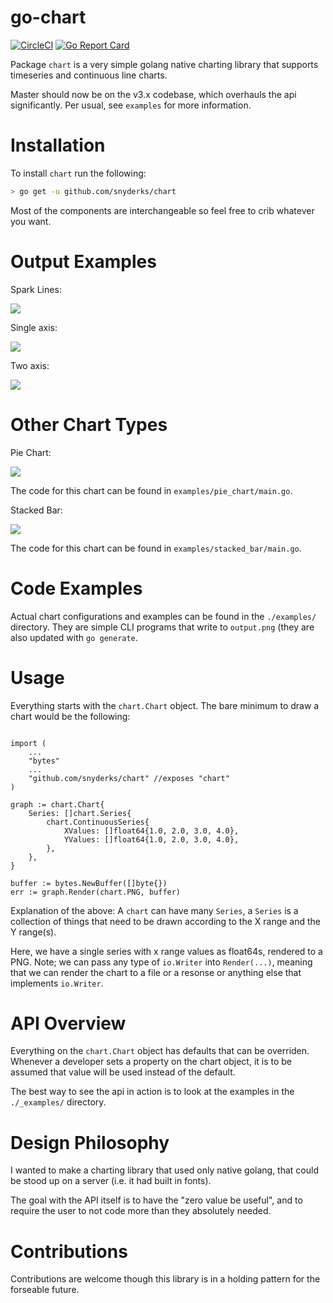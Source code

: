 go-chart
========
[![CircleCI](https://circleci.com/gh/wcharczuk/go-chart.svg?style=svg)](https://circleci.com/gh/wcharczuk/go-chart) [![Go Report Card](https://goreportcard.com/badge/github.com/snyderks/chart)](https://goreportcard.com/report/github.com/snyderks/chart)

Package `chart` is a very simple golang native charting library that supports timeseries and continuous line charts.

Master should now be on the v3.x codebase, which overhauls the api significantly. Per usual, see `examples` for more information.

# Installation

To install `chart` run the following:

```bash
> go get -u github.com/snyderks/chart
```

Most of the components are interchangeable so feel free to crib whatever you want.

# Output Examples

Spark Lines:

![](https://raw.githubusercontent.com/wcharczuk/go-chart/master/_images/tvix_ltm.png)

Single axis:

![](https://raw.githubusercontent.com/wcharczuk/go-chart/master/_images/goog_ltm.png)

Two axis:

![](https://raw.githubusercontent.com/wcharczuk/go-chart/master/_images/two_axis.png)

# Other Chart Types

Pie Chart:

![](https://raw.githubusercontent.com/wcharczuk/go-chart/master/_images/pie_chart.png)

The code for this chart can be found in `examples/pie_chart/main.go`.

Stacked Bar:

![](https://raw.githubusercontent.com/wcharczuk/go-chart/master/_images/stacked_bar.png)

The code for this chart can be found in `examples/stacked_bar/main.go`.

# Code Examples

Actual chart configurations and examples can be found in the `./examples/` directory. They are simple CLI programs that write to `output.png` (they are also updated with `go generate`.

# Usage

Everything starts with the `chart.Chart` object. The bare minimum to draw a chart would be the following:

```golang

import (
    ...
    "bytes"
    ...
    "github.com/snyderks/chart" //exposes "chart"
)

graph := chart.Chart{
    Series: []chart.Series{
        chart.ContinuousSeries{
            XValues: []float64{1.0, 2.0, 3.0, 4.0},
            YValues: []float64{1.0, 2.0, 3.0, 4.0},
        },
    },
}

buffer := bytes.NewBuffer([]byte{})
err := graph.Render(chart.PNG, buffer)
```

Explanation of the above: A `chart` can have many `Series`, a `Series` is a collection of things that need to be drawn according to the X range and the Y range(s).

Here, we have a single series with x range values as float64s, rendered to a PNG. Note; we can pass any type of `io.Writer` into `Render(...)`, meaning that we can render the chart to a file or a resonse or anything else that implements `io.Writer`.

# API Overview

Everything on the `chart.Chart` object has defaults that can be overriden. Whenever a developer sets a property on the chart object, it is to be assumed that value will be used instead of the default.

The best way to see the api in action is to look at the examples in the `./_examples/` directory.

# Design Philosophy

I wanted to make a charting library that used only native golang, that could be stood up on a server (i.e. it had built in fonts).

The goal with the API itself is to have the "zero value be useful", and to require the user to not code more than they absolutely needed.

# Contributions

Contributions are welcome though this library is in a holding pattern for the forseable future.
